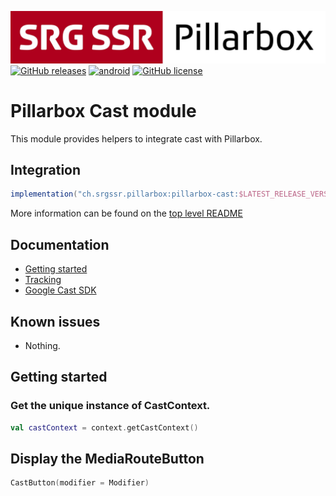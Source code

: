[![Pillarbox logo](https://github.com/SRGSSR/pillarbox-apple/blob/main/docs/README-images/logo.jpg)](https://github.com/SRGSSR/pillarbox-android)
[![GitHub releases](https://img.shields.io/github/v/release/SRGSSR/pillarbox-android)](https://github.com/SRGSSR/pillarbox-android/releases)
[![android](https://img.shields.io/badge/android-21+-green)](https://github.com/SRGSSR/pillarbox-android)
[![GitHub license](https://img.shields.io/github/license/SRGSSR/pillarbox-android)](https://github.com/SRGSSR/pillarbox-android/blob/main/LICENSE)

# Pillarbox Cast module

This module provides helpers to integrate cast with Pillarbox.

## Integration

```gradle
implementation("ch.srgssr.pillarbox:pillarbox-cast:$LATEST_RELEASE_VERSION")
```

More information can be found on the [top level README](../../docs/README.md)

## Documentation
- [Getting started](#getting-started)
- [Tracking](./MediaItemTracking.md)
- [Google Cast SDK](https://developers.google.com/cast/docs/android_sender)
## Known issues
- Nothing.

## Getting started

### Get the unique instance of CastContext.

```kotlin
val castContext = context.getCastContext()
```
## Display the MediaRouteButton

```kotlin
CastButton(modifier = Modifier)
```
